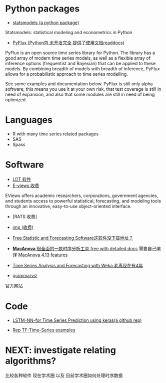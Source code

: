 # Python packages
* [statsmodels (a python package)](https://github.com/statsmodels/statsmodels)

Statsmodels: statistical modeling and econometrics in Python 

* [PyFlux (Python包 未开发完全 提供了使用文档readdocs)](https://github.com/RJT1990/pyflux)

PyFlux is an open source time series library for Python. The library has a good array of modern time series models, as well as a flexible array of inference options (frequentist and Bayesian) that can be applied to these models. By combining breadth of models with breadth of inference, PyFlux allows for a probabilistic approach to time series modelling.

See some examples and documentation below. PyFlux is still only alpha software; this means you use it at your own risk, that test coverage is still in need of expansion, and also that some modules are still in need of being optimized.

# Languages
* R with many time series related packages
* SAS
* Spass

# Software
* [LDT 软件](https://sourceforge.net/projects/letdatalk/)
* [E-views 收费](http://www.eviews.com/home.html)

EViews offers academic researchers, corporations, government agencies, and students access to powerful statistical, forecasting, and modeling tools through an innovative, easy-to-use object-oriented interface.

* [RATS 收费]

* [jmp (收费)]()

* [Free Statistic and Forecasting Software这软件没下载地址？](https://www.wessa.net/stat.wasp)

* [**MacAnova** 很全面的一款时序分析工具 free with detailed docs](http://www.stat.umn.edu/macanova/capabilities.html)
需要自己编译
[MacAnova 4.13 features](http://www.stat.umn.edu/macanova/capabilities.html)




* [Time Series Analysis and Forecasting with Weka 老离现在有4年](https://wiki.pentaho.com/display/DATAMINING/Time+Series+Analysis+and+Forecasting+with+Weka)

* [grammarviz](https://github.com/GrammarViz2/grammarviz2_src)

[官方网站](http://grammarviz2.github.io/grammarviz2_site/)

# Code

* [LSTM-NN-for Time Series Prediction using keras(a github rep)](https://github.com/jaungiers/LSTM-Neural-Network-for-Time-Series-Prediction)



* [Rep TF-Time-Series examples](https://github.com/hzy46/TensorFlow-Time-Series-Examples)


# NEXT: investigate relating algorithms?

比较各种软件
现在学术圈 以及 目前学术圈如何处理时序数据


